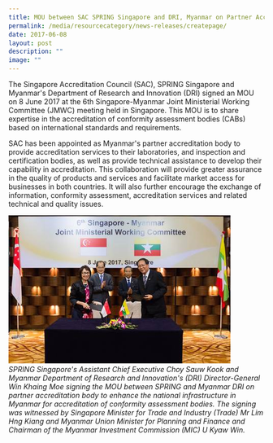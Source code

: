 ```yaml
---
title: MOU between SAC SPRING Singapore and DRI, Myanmar on Partner Accreditation Body
permalink: /media/resourcecategory/news-releases/createpage/
date: 2017-06-08
layout: post
description: ""
image: ""
---
```

The Singapore Accreditation Council (SAC), SPRING Singapore and Myanmar's Department of Research and Innovation (DRI) signed an MOU on 8 June 2017 at the 6th Singapore-Myanmar Joint Ministerial Working Committee (JMWC) meeting held in Singapore. This MOU is to share expertise in the accreditation of conformity assessment bodies (CABs) based on international standards and requirements.
 
SAC has been appointed as Myanmar's partner accreditation body to provide accreditation services to their laboratories, and inspection and certification bodies, as well as provide technical assistance to develop their capability in accreditation. This collaboration will provide greater assurance in the quality of products and services and facilitate market access for businesses in both countries. It will also further encourage the exchange of information, conformity assessment, accreditation services and related technical and quality issues.

![Myanmmar MOU](/images/press-release/photos/Myanmar-MOU.png)  
*SPRING Singapore's Assistant Chief Executive Choy Sauw Kook and Myanmar Department of Research and Innovation's (DRI) Director-General Win Khaing Moe signing the MOU between SPRING and Myanmar DRI on partner accreditation body to enhance the national infrastructure in Myanmar for accreditation of conformity assessment bodies. The signing was witnessed by Singapore Minister for Trade and Industry (Trade) Mr Lim Hng Kiang and Myanmar Union Minister for Planning and Finance and Chairman of the Myanmar Investment Commission (MIC) U Kyaw Win.*
